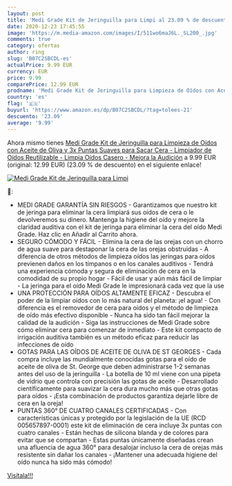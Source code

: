 ```yaml
---
layout: post
title: 'Medi Grade Kit de Jeringuilla para Limpi al 23.09 % de descuento'
date: 2020-12-23 17:45:55
image: 'https://m.media-amazon.com/images/I/511wo6maJ6L._SL200_.jpg'
comments: true
category: ofertas
author: ring
slug: 'B07C2SBCDL-es'
actualPrice: 9.99 EUR
currency: EUR
price: 9.99
comparePrice: 12.99 EUR
prodname: 'Medi Grade Kit de Jeringuilla para Limpieza de Oídos con Aceite de Oliva y 3x Puntas Suaves para Sacar Cera - Limpiador de Oídos Reutilizable - Limpia Oídos Casero - Mejora la Audición'
country: 'es'
flag: '🇪🇸'
buyurl: 'https://www.amazon.es/dp/B07C2SBCDL/?tag=tolees-21'
descuento: '23.09'
average: '9.99'
---
```


Ahora mismo tienes [Medi Grade Kit de Jeringuilla para Limpieza de Oídos con Aceite de Oliva y 3x Puntas Suaves para Sacar Cera - Limpiador de Oídos Reutilizable - Limpia Oídos Casero - Mejora la Audición](https://www.amazon.es/dp/B07C2SBCDL/?tag=tolees-21) a 9.99 EUR (original: 12.99 EUR) (23.09 %  de descuento) en el siguiente enlace!

[![Medi Grade Kit de Jeringuilla para Limpi](https://m.media-amazon.com/images/I/511wo6maJ6L._SL200_.jpg)](https://www.amazon.es/dp/B07C2SBCDL/?tag=tolees-21)

🔎:

- MEDI GRADE GARANTÍA SIN RIESGOS - Garantizamos que nuestro kit de jeringa para eliminar la cera limpiará sus oídos de cera o le devolveremos su dinero. Mantenga la higiene del oído y mejore la claridad auditiva con el kit de jeringa para eliminar la cera del oído Medi Grade. Haz clic en Añadir al Carrito ahora.
- SEGURO CÓMODO Y FÁCIL - Elimina la cera de las orejas con un chorro de agua suave para destaponar la cera de las orejas obstruidas - A diferencia de otros métodos de limpieza oídos las jeringas para oídos previenen daños en los tímpanos o en los canales auditivos - Tendrá una experiencia cómoda y segura de eliminación de cera en la comodidad de su propio hogar - Fácil de usar y aún más fácil de limpiar - La jeringa para el oído Medi Grade le impresionará cada vez que la use
- UNA PROTECCIÓN PARA OÍDOS ALTAMENTE EFICAZ - Descubra el poder de la limpiar oídos con lo más natural del planeta: ¡el agua! - Con diferencia es el removedor de cera para oídos y el método de limpieza de oído más efectivo disponible - Nunca ha sido tan fácil mejorar la calidad de la audición - Siga las instrucciones de Medi Grade sobre cómo eliminar cera para comenzar de inmediato - Este kit compacto de irrigación auditiva también es un método eficaz para reducir las infecciones de oído
- GOTAS PARA LAS OÍDOS DE ACEITE DE OLIVA DE ST GEORGES - Cada compra incluye las mundialmente conocidas gotas para el oído de aceite de oliva de St. George que deben administrarse 1-2 semanas antes del uso de la jeringuilla - La botella de 10 ml viene con una pipeta de vidrio que controla con precisión las gotas de aceite - Desarrollado científicamente para suavizar la cera dura mucho más que otras gotas para oídos - ¡Esta combinación de productos garantiza dejarle libre de cera en la oreja!
- PUNTAS 360° DE CUATRO CANALES CERTIFICADAS - Con características únicas y protegido por la legislación de la UE (RCD 005657897-0001) este kit de eliminación de cera incluye 3x puntas con cuatro canales - Están hechas de silicona blanda y de colores para evitar que se compartan - Estas puntas únicamente diseñadas crean una afluencia de agua 360° para desalojar incluso la cera de orejas más resistente sin dañar los canales - ¡Mantener una adecuada higiene del oído nunca ha sido más cómodo!

[Visítala!!!](https://www.amazon.es/dp/B07C2SBCDL/?tag=tolees-21)
